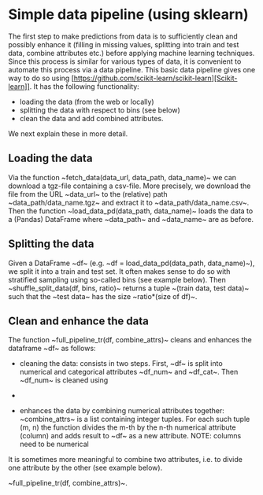 # Simple data pipeline (using sklearn)
The first step to make predictions from data is to sufficiently clean and possibly enhance it (filling in missing values, splitting into train and test data, combine attributes etc.) before applying machine learning techniques. Since this process is similar for various types of data, it is convenient to automate this process via a data pipeline.
This basic data pipeline gives one way to do so using [https://github.com/scikit-learn/scikit-learn][Scikit-learn]]. It has the following functionality:

- loading the data (from the web or locally)
- splitting the data with respect to bins (see below)
- clean the data and add combined attributes.

We next explain these in more detail.


## Loading the data
Via the function ~fetch_data(data_url, data_path, data_name)~ we can download a tgz-file containing a csv-file.
More precisely, we download the file from the URL ~data_url~ to the (relative) path ~data_path/data_name.tgz~ and extract it to ~data_path/data_name.csv~.
Then the function ~load_data_pd(data_path, data_name)~ loads the data to a (Pandas) DataFrame where ~data_path~ and ~data_name~ are as before.


## Splitting the data
Given a DataFrame ~df~ (e.g. ~df = load_data_pd(data_path, data_name)~), we split it into a train and test set. It often makes sense to do so with stratified sampling using so-called bins (see example below). Then ~shuffle_split_data(df, bins, ratio)~ returns a tuple ~(train data, test data)~ such that the ~test data~ has the size ~ratio*(size of df)~.

## Clean and enhance the data
The function ~full_pipeline_tr(df, combine_attrs)~ cleans and enhances the dataframe ~df~ as follows:

- cleaning the data: consists in two steps. First, ~df~ is split into numerical and categorical attributes ~df_num~ and ~df_cat~. Then ~df_num~ is cleaned using
 +

- enhances the data by combining numerical attributes together: ~combine_attrs~ is a list containing integer tuples. For each such tuple (m, n) the function divides the m-th by the n-th numerical attribute (column) and adds result to ~df~ as a new attribute.
NOTE: columns need to be numerical

It is sometimes more meaningful to combine two attributes, i.e. to divide one attribute by the other (see example below).


~full_pipeline_tr(df, combine_attrs)~.
